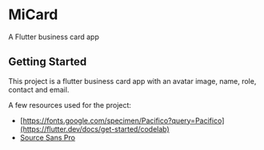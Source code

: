 # MiCard

A Flutter business card app

## Getting Started

This project is a flutter business card app with an avatar image, name, role, contact and email.

A few resources used for the project:

- [https://fonts.google.com/specimen/Pacifico?query=Pacifico](https://flutter.dev/docs/get-started/codelab)
- [Source Sans Pro](https://fonts.google.com/specimen/Source+Sans+Pro?query=Sans+pro)
